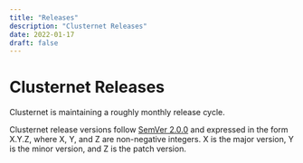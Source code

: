 ```yaml
---
title: "Releases"
description: "Clusternet Releases"
date: 2022-01-17
draft: false
---
```


# Clusternet Releases

Clusternet is maintaining a roughly monthly release cycle.

Clusternet release versions follow [SemVer 2.0.0](https://semver.org/) and expressed in the form X.Y.Z, where X, Y, and Z are non-negative integers. X is the major version, Y is the minor version, and Z is the patch version.
